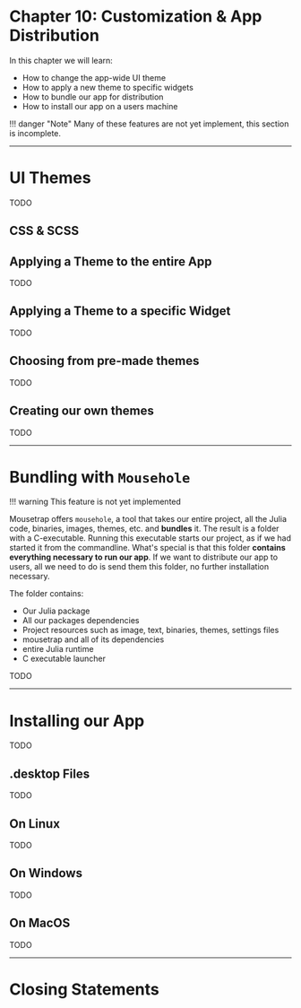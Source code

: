 # Chapter 10: Customization & App Distribution

In this chapter we will learn:
+ How to change the app-wide UI theme
+ How to apply a new theme to specific widgets
+ How to bundle our app for distribution
+ How to install our app on a users machine

!!! danger "Note"
    Many of these features are not yet implement, this section is incomplete.

---

# UI Themes

TODO

## CSS & SCSS

## Applying a Theme to the entire App

TODO

## Applying a Theme to a specific Widget

TODO

## Choosing from pre-made themes

TODO

## Creating our own themes

TODO

---

# Bundling with `Mousehole`

!!! warning
    This feature is not yet implemented

Mousetrap offers `mousehole`, a tool that takes our entire project, all the Julia code, binaries, images, themes, etc. and **bundles** it. 
The result is a folder with a C-executable. Running this executable starts our project, as if we had started it from the commandline. What's special is that this folder **contains everything necessary to run our app**. If we want to distribute our app to users, all we need to do is send them this folder, no further installation necessary.

The folder contains:

+ Our Julia package
+ All our packages dependencies
+ Project resources such as image, text, binaries, themes, settings files
+ mousetrap and all of its dependencies
+ entire Julia runtime
+ C executable launcher

TODO

---

# Installing our App

TODO

## .desktop Files

TODO

## On Linux

TODO

## On Windows

TODO

## On MacOS

TODO

---

# Closing Statements


